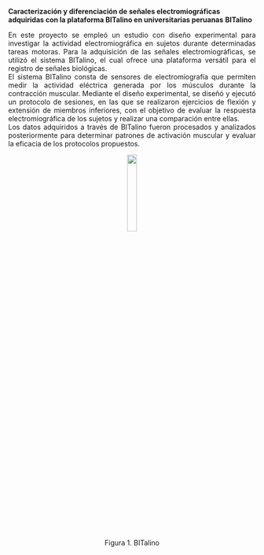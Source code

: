 **Caracterización y diferenciación de señales electromiográficas adquiridas con la plataforma BITalino en universitarias peruanas**
**BITalino**
<p align="justify">
En este proyecto se empleó un estudio con diseño experimental para investigar la actividad electromiográfica en sujetos durante determinadas tareas motoras. Para la adquisición de las señales electromiográficas, se utilizó el sistema BITalino, el cual ofrece una plataforma versátil para el registro de señales biológicas. <br>
El sistema BITalino consta de sensores de electromiografía que permiten medir la actividad eléctrica generada por los músculos durante la contracción muscular. Mediante el diseño experimental, se diseñó y ejecutó un protocolo de sesiones, en las que se realizaron ejercicios de flexión y extensión de miembros inferiores, con el objetivo de evaluar la respuesta electromiográfica de los sujetos y realizar una comparación entre ellas.<br>
Los datos adquiridos a través de BITalino fueron procesados y analizados posteriormente para determinar patrones de activación muscular y evaluar la eficacia de los protocolos propuestos.<br>
</p>
<p align="center">
<img src="https://www.pluxbiosignals.com/cdn/shop/products/BITalino-Board.1.jpg?v=1646224819&width=720" width="20%" height="20%"><br>
Figura 1. BITalino
</p>


